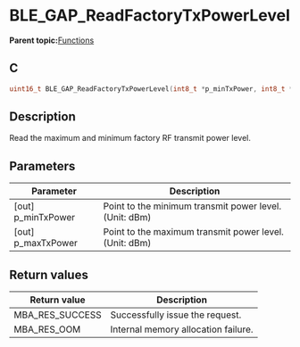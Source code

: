 # BLE\_GAP\_ReadFactoryTxPowerLevel

**Parent topic:**[Functions](GUID-0DD261BF-40D6-42CD-8806-9B93D259D1CC.md)

## C

```c
uint16_t BLE_GAP_ReadFactoryTxPowerLevel(int8_t *p_minTxPower, int8_t *p_maxTxPower);
```

## Description

Read the maximum and minimum factory RF transmit power level.

## Parameters

|Parameter|Description|
|---------|-----------|
|\[out\] p\_minTxPower|Point to the minimum transmit power level. \(Unit: dBm\)|
|\[out\] p\_maxTxPower|Point to the maximum transmit power level. \(Unit: dBm\)|

## Return values

|Return value|Description|
|------------|-----------|
|MBA\_RES\_SUCCESS|Successfully issue the request.|
|MBA\_RES\_OOM|Internal memory allocation failure.|

